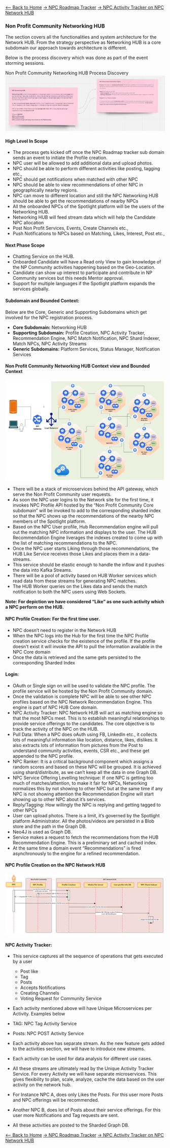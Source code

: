 [<-- Back to Home](../README.md)
[->  NPC Roadmap Tracker](./10_Arch_NPCRoadmapTracker.md)
[->  NPC Activity Tracker on NPC Network HUB](./12_Arch_NPCActivityTrackeronNPCNetworkHUB.md)

###  Non Profit Community Networking HUB

The section covers all the functionalities and system architecture for the Network HUB. From the strategy perspective as Networking HUB is a core subdomain our approach towards architecture is different. 

Below is the process discovery which was done as part of the event storming sessions.

Non Profit Community Networking HUB Process Discovery
![NPC Networking Process HUB](..//Images/NetworkingHubProcess.PNG) 

#### High Level In Scope
- The process gets kicked off once the NPC Roadmap tracker sub domain sends an event to initiate the Profile creation.
- NPC user will be allowed to add additional data and upload photos.
- NPC should be able to perform different activities like posting, tagging etc., 
- NPC should get notifications when matched with other NPC
- NPC should be able to view recommendations of other NPC in geographically nearby regions.
- NPC can move to different location and still the NPC Networking HUB should be able to get the recommendations of nearby NPCs
- All the onboarded NPCs of the Spotlight platform will be the users of the Networking HUB. 
- Networking HUB will feed stream data which will help the Candidate NPC allocation
- Post Non Profit Services, Events, Create Channels etc.,
- Push Notifications to NPCs based on Matching, Likes, Interest, Post etc.,

#### Next Phase Scope
- Chatting Service on the HUB.
- Onboarded Candidate will have a Read only View to gain knowledge of the NP Community activities happening based on the Geo-Location.
- Candidate can show up interest to participate and contribute in NP Community services but this needs Mentor approval.
- Support for multiple languages if the Spotlight platform expands the services globally.

#### Subdomain and Bounded Context:

Below are the Core, Generic and Supporting Subdomains which get involved for the NPC registration process.
- **Core Subdomain:** Networking HUB
- **Supporting Subdomain:** Profile Creation, NPC Activity Tracker, Recommendation Engine, NPC Match Notification, NPC Shard Indexer, Match NPCs, NPC Activity Streams
- **Generic Subdomains:** Platform Services, Status Manager, Notification Services

#### Non Profit Community Networking HUB Context view and Bounded Context

![Non Profit Community Networking HUB Context view and Bounded Context](..//Images/HUBContext.PNG) 

- There will be a stack of microservices behind the API gateway, which serve the Non Profit Community user requests. 
- As soon the NPC user logins to the Network site for the first time, it invokes NPC Profile API hosted by the “Non Profit Community Core subdomain” will be invoked to add to the corresponding sharded index so that the NPC shows up the recommendations of the nearby NPC members of the Spotlight platform. 
- Based on the NPC User profile, Hub Recommendation engine will pull out the matching NPC information and displays to the user. The HUB Recommendation Engine liverages the indexes created to come up with the list of matching recommendations to the NPC. 
- Once the NPC user starts Liking through those recommendations, the HUB Like Service receives those Likes and places them in a data-streams. 
- This service should be elastic enough to handle the inflow and it pushes the data into Kafka Streams. 
- There will be a pool of activity based on HUB Worker services which read data from these streams for generating NPC matches. 
- The HUB Worker queries on the Likes data and sends the match notification to both the NPC users using Web Sockets.

**Note: For depiction we have considered “Like” as one such activity which a NPC perform on the HUB.**

#### NPC Profile Creation: For the first time user. 

- NPC doesn’t need to register in the Network HUB
- When the NPC logs into the Hub for the first time the NPC Profile creation service checks for the existence of the profile. If the profile doesn't exist it will invoke the API to pull the information available in the NPC Core domain
- Once the data is retrieved and the same gets persisted to the corresponding Sharded Index 
 
#### Login:
- OAuth or Single sign on will be used to validate the NPC profile. The profile service will be hosted by the Non Profit Community domain.
- Once the validation is complete NPC will be able to see other NPC profiles based on the NPC Network Recommendation Engine. This engine is part of NPC HUB Core domain. 
- NPC Activity Tracker: NPC Network HUB will act as matching engine so that the most NPCs meet. This is to establish meaningful relationships to provide service offerings to the candidates. The core objective is to track the activity of the NPC on the HUB.
- Pull Data: When a NPC does oAuth using FB, LinkedIn etc., it collects lots of meaningful information like location, distance, likes, dislikes. It also extracts lots of information from pictures from the Post to understand community activities, events, CSR etc., and these get appended to the NPC profile.
- NPC Ranker: It is a critical background component which assigns a random scores and based on these NPC will be grouped. It is achieved using shard/distribute, as we can’t keep all the data in one Graph DB. 
- NPC Service Offering Levelling technique: If one NPC is getting too much of matches/attention, to make it fair for NPCs, Networking normalizes this by not showing to other NPC but at the same time if any NPC is not showing attention the Recommendation Engine will start showing up to other NPC about it’s services.
- Reply/Tagging: How willingly the NPC is replying and getting tagged to other NPCs
- User can upload photos. There is a limit, it’s governed by the Spotlight platform Administrator. All the photos/videos are persisted in a Blob store and the path in the Graph DB.
- Neo4J is used as Graph DB.
- Service makes a request to fetch the recommendations from the HUB Recommendation Engine. This is a preliminary set and cached index.
- At the same time a domain event “Recommendations” is fired asynchronously to the engine for a refined recommendation.

#### NPC Profile Creation on the NPC Network HUB

![NPC Profile Creation on the NPC Network HUB](..//Images/NPCProfileCreationontheNPCNetworkHUB.png) 

#### NPC Activity Tracker:
- This service captures all the sequence of operations that gets executed by a user 
   - Post like
   - Tag
   - Posts
   - Accepts Notifications
   - Creating Channels
   - Voting Request for Community Service
    
- Each activity mentioned above will have Unique Microservices per Activity. Examples below
- TAG: NPC Tag Activity Service
- Posts: NPC POST Activity Service
- Each activity above has separate stream. As the new feature gets added to the activities section, we will have to introduce new streams.
- Each activity can be used for data analysis for different use cases.
- All these streams are ultimately read by the Unique Activity Tracker Service. For every Activity we will have separate microservices. This gives flexibility to plan, scale, analyze, cache the data based on the user activity on the network hub.
- For Instance NPC A, does only Likes the Posts. For this user more Posts and NPC offerings will be recommended.
- Another NPC B, does lot of Posts about their service offerings. For this user more Notifications and Tag requests are sent.
- All these activities are posted to the Sharded Graph DB.

[<-- Back to Home](../README.md)
[->  NPC Roadmap Tracker](./10_Arch_NPCRoadmapTracker.md)
[->  NPC Activity Tracker on NPC Network HUB](./12_Arch_NPCActivityTrackeronNPCNetworkHUB.md)
